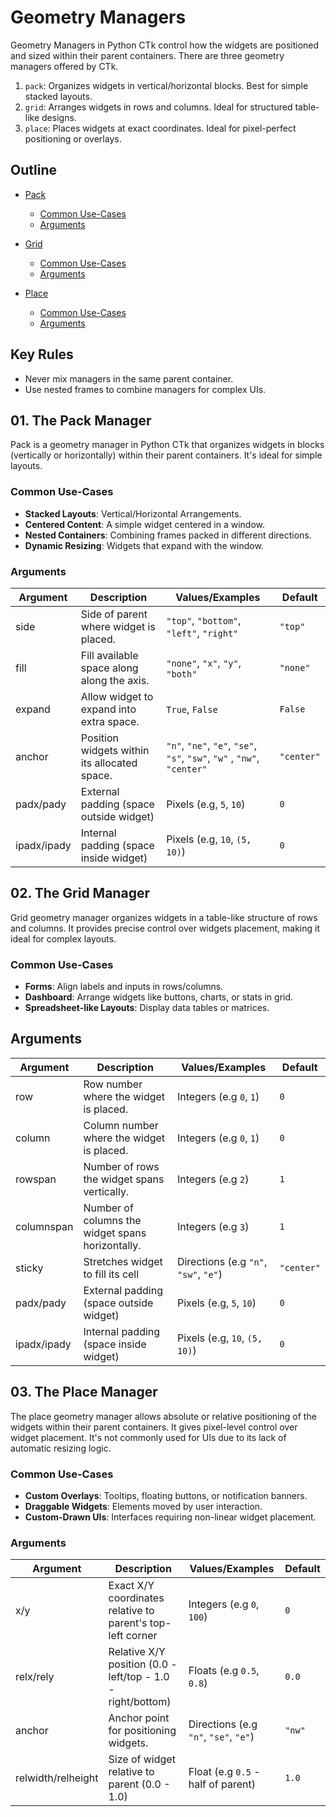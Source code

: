 # Geometry Managers

Geometry Managers in Python CTk control how the widgets are positioned and sized within their parent containers. There are three geometry managers offered by CTk.

1. `pack`: Organizes widgets in vertical/horizontal blocks. Best for simple stacked layouts.
2. `grid`: Arranges widgets in rows and columns. Ideal for structured table-like designs.
3. `place`: Places widgets at exact coordinates. Ideal for pixel-perfect positioning or overlays.

## Outline
- [Pack](#01-the-pack-manager)
    - [Common Use-Cases](#common-use-cases)
    - [Arguments](#arguments)

- [Grid](#02-the-grid-manager)
    - [Common Use-Cases](#common-use-cases-1)
    - [Arguments](#arguments-1)
    
- [Place](#03-the-place-manager)
    - [Common Use-Cases](#common-use-cases-2)
    - [Arguments](#arguments-2)

## Key Rules

- Never mix managers in the same parent container.
- Use nested frames to combine managers for complex UIs.

## 01. The Pack Manager

Pack is a geometry manager in Python CTk that organizes widgets in blocks (vertically or horizontally) within their parent containers. It's ideal for simple layouts.

### Common Use-Cases

- **Stacked Layouts**:  Vertical/Horizontal Arrangements.
- **Centered Content**: A simple widget centered in a window.
- **Nested Containers**: Combining frames packed in different directions.
- **Dynamic Resizing**: Widgets that expand with the window.

### Arguments

Argument | Description | Values/Examples | Default
-|-|-|-
side | Side of parent where widget is placed. | `"top"`, `"bottom"`, `"left"`, `"right"` | `"top"`
fill | Fill available space along along the axis. | `"none"`, `"x"`, `"y"`, `"both"` | `"none"`
expand | Allow widget to expand into extra space. | `True`, `False` | `False`
anchor | Position widgets within its allocated space. | `"n"`, `"ne"`, `"e"`, `"se"`, `"s"`, `"sw"`, `"w"` , `"nw"`, `"center"` | `"center"`
padx/pady | External padding (space outside widget) | Pixels (e.g, `5`, `10`) | `0`
ipadx/ipady | Internal padding (space inside widget) | Pixels (e.g, `10`, `(5, 10)`) | `0`

## 02. The Grid Manager

Grid geometry manager organizes widgets in a table-like structure of rows and columns. It provides precise control over widgets placement, making it ideal for complex layouts.

### Common Use-Cases

- **Forms**: Align labels and inputs in rows/columns.
- **Dashboard**: Arrange widgets like buttons, charts, or stats in grid.
- **Spreadsheet-like Layouts**: Display data tables or matrices.

## Arguments

Argument | Description | Values/Examples | Default
-|-|-|-
row | Row number where the widget is placed. | Integers (e.g `0`, `1`) | `0`
column | Column number where the widget is placed. | Integers (e.g `0`, `1`) | `0`
rowspan | Number of rows the widget spans vertically. | Integers (e.g `2`) | `1`
columnspan | Number of columns the widget spans horizontally. | Integers (e.g `3`) | `1`
sticky | Stretches widget to fill its cell | Directions (e.g `"n"`, `"sw"`, `"e"`) | `"center"`
padx/pady | External padding (space outside widget) | Pixels (e.g, `5`, `10`) | `0`
ipadx/ipady | Internal padding (space inside widget) | Pixels (e.g, `10`, `(5, 10)`) | `0`

## 03. The Place Manager

The place geometry manager allows absolute or relative positioning of the widgets within their parent containers. It gives pixel-level control over widget placement. It's not commonly used for UIs due to its lack of automatic resizing logic.

### Common Use-Cases

- **Custom Overlays**: Tooltips, floating buttons, or notification banners.
- **Draggable Widgets**: Elements moved by user interaction.
- **Custom-Drawn UIs**: Interfaces requiring non-linear widget placement.

### Arguments

Argument | Description | Values/Examples | Default
-|-|-|-
x/y | Exact X/Y coordinates relative to parent's top-left corner | Integers (e.g `0`, `100`) | `0`
relx/rely | Relative X/Y position (0.0 - left/top - 1.0 - right/bottom) | Floats (e.g `0.5`, `0.8`) | `0.0`
anchor | Anchor point for positioning widgets. | Directions (e.g `"n"`, `"se"`, `"e"`) | `"nw"`
relwidth/relheight | Size of widget relative to parent (0.0 - 1.0) | Float (e.g `0.5` - half of parent) | `1.0`
